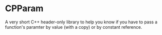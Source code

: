 # CPParam
A very short C++ header-only library to help you know if you have to pass a function's paramter by value (with a copy) or by constant reference.
